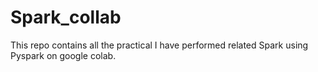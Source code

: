 # Spark_collab

This repo contains all the practical I have performed related Spark using Pyspark on google colab.

